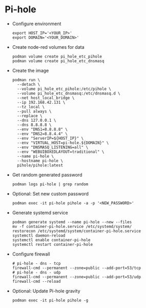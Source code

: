 # Pi-hole

- Configure environment

  ``` shell
  export HOST_IP='<YOUR_IP>'
  export DOMAIN='<YOUR_DOMAIN>'
  ```

- Create node-red volumes for data

  ``` shell
  podman volume create pi_hole_etc_pihole
  podman volume create pi_hole_etc_dnsmasq
  ```

- Create the image

  ``` shell
  podman run \
    --detach \
    --volume pi_hole_etc_pihole:/etc/pihole \
    --volume pi_hole_etc_dnsmasq:/etc/dnsmasq.d \
    --net host_local_bridge \
    --ip 192.168.42.131 \
    --tz local \
    --pull always \
    --replace \
    --dns 127.0.0.1 \
    --dns 8.8.8.8 \
    --env "DNS1=8.8.8.8" \
    --env "DNS2=8.8.4.4" \
    --env "ServerIP=${HOST_IP}" \
    --env "VIRTUAL_HOST=pi-hole.${DOMAIN}" \
    --env "DNSMASQ_LISTENING=all" \
    --env "WEBUIBOXEDLAYOUT=traditional" \
    --name pi-hole \
    --hostname pi-hole \
    pihole/pihole:latest
  ```

- Get random generated password

  ``` shell
  podman logs pi-hole | grep random
  ```

- Optional: Set new custom password

  ``` shell
  podman exec -it pi-hole pihole -a -p '<NEW_PASSWORD>'
  ```

- Generate systemd service

  ``` shell
  podman generate systemd --name pi-hole --new --files
  mv -f container-pi-hole.service /etc/systemd/system/
  restorecon /etc/systemd/system/container-pi-hole.service
  systemctl daemon-reload
  systemctl enable container-pi-hole
  systemctl restart container-pi-hole
  ```

- Configure firewall

  ``` shell
  # pi-hole - dns - tcp
  firewall-cmd --permanent --zone=public --add-port=53/tcp
  # pi-hole - dns - udp
  firewall-cmd --permanent --zone=public --add-port=53/udp
  firewall-cmd --reload
  ```

- Optional: Update Pi-hole gravity

  ``` shell
  podman exec -it pi-hole pihole -g
  ```
